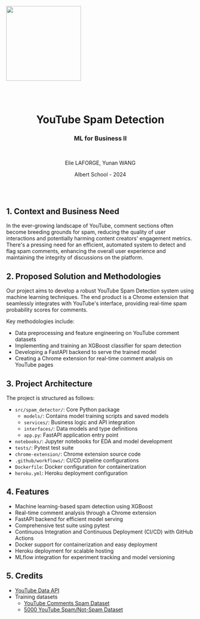 <a href="https://www.albertschool.com/"><img src = "https://global-uploads.webflow.com/6273671ff5e4fa1d7730ca1c/6324975eae5b3c2d24a79022_logo_bleu1080x170_svg.svg" width = 200></a>

<br><br>

<h1 align=center>YouTube Spam Detection</h1>
<h3 align=center>ML for Business II</h3>

<br>

<p align=center> Elie LAFORGE, Yunan WANG <p align=center> Albert School - 2024

<br><br>

## 1. Context and Business Need

In the ever-growing landscape of YouTube, comment sections often become breeding grounds for spam, reducing the quality of user interactions and potentially harming content creators' engagement metrics. There's a pressing need for an efficient, automated system to detect and flag spam comments, enhancing the overall user experience and maintaining the integrity of discussions on the platform.

## 2. Proposed Solution and Methodologies

Our project aims to develop a robust YouTube Spam Detection system using machine learning techniques. The end product is a Chrome extension that seamlessly integrates with YouTube's interface, providing real-time spam probability scores for comments.

Key methodologies include:
- Data preprocessing and feature engineering on YouTube comment datasets
- Implementing and training an XGBoost classifier for spam detection
- Developing a FastAPI backend to serve the trained model
- Creating a Chrome extension for real-time comment analysis on YouTube pages

## 3. Project Architecture

The project is structured as follows:

- `src/spam_detector/`: Core Python package
  - `models/`: Contains model training scripts and saved models
  - `services/`: Business logic and API integration
  - `interfaces/`: Data models and type definitions
  - `app.py`: FastAPI application entry point
- `notebooks/`: Jupyter notebooks for EDA and model development
- `tests/`: Pytest test suite
- `chrome-extension/`: Chrome extension source code
- `.github/workflows/`: CI/CD pipeline configurations
- `Dockerfile`: Docker configuration for containerization
- `heroku.yml`: Heroku deployment configuration

## 4. Features

- Machine learning-based spam detection using XGBoost
- Real-time comment analysis through a Chrome extension
- FastAPI backend for efficient model serving
- Comprehensive test suite using pytest
- Continuous Integration and Continuous Deployment (CI/CD) with GitHub Actions
- Docker support for containerization and easy deployment
- Heroku deployment for scalable hosting
- MLflow integration for experiment tracking and model versioning

## 5. Credits

- [YouTube Data API](https://developers.google.com/youtube/v3/docs)
- Training datasets
  - [YouTube Comments Spam Dataset](https://www.kaggle.com/datasets/ahsenwaheed/youtube-comments-spam-dataset)
  - [5000 YouTube Spam/Not-Spam Dataset](https://www.kaggle.com/datasets/madhuragl/5000-youtube-spamnot-spam-dataset)
